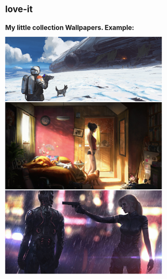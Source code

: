 # love-it
## My little collection Wallpapers. Example: 
![Иллюстрация к проекту](https://raw.githubusercontent.com/itklaus/love-it/master/unsorted/uninvited_guests_by_thomaswievegg-dbhkpyt.jpg)
![Иллюстрация к проекту](https://raw.githubusercontent.com/itklaus/love-it/master/unsorted/sunday_morning_part_2_by_jonasdero-d7qtowm.jpg)
![Иллюстрация к проекту](https://raw.githubusercontent.com/itklaus/love-it/master/unsorted/dodge_this_by_jonasdero-d7hic26.jpg)
